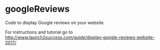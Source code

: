 # googleReviews
Code to display Google reviews on your website.

For instructions and tutorial go to http://www.launch2success.com/guide/display-google-reviews-website-2017/

